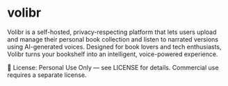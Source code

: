# volibr
Volibr is a self-hosted, privacy-respecting platform that lets users upload and manage their personal book collection and listen to narrated versions using AI-generated voices. Designed for book lovers and tech enthusiasts, Volibr turns your bookshelf into an intelligent, voice-powered experience.

📄 License: Personal Use Only — see LICENSE for details. Commercial use requires a separate license.
